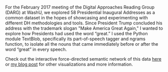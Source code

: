 For the February 2017 meeting of the Digital Approaches Reading Group (DARG) at WashU, we explored 58 Presidential Inaugural Addresses as a common dataset in the hopes of showcasing and experimenting with different DH methodologies and tools. Since President Trump concluded his address with the trademark slogan "Make America Great Again," I wanted to explore how Presidents had used the word “great.” I used the Python module TextBlob, specifically its part-of-speech tagger and ngrams function, to isolate all the nouns that came immediately before or after the word “great” in every speech.

Check out the interactive force-directed semantic network of this data [here](http://melaniewalsh.org/network/index.html) or [my blog post](http://melaniewalsh.org/presidents_great_things/) for other visualizations and more information.
